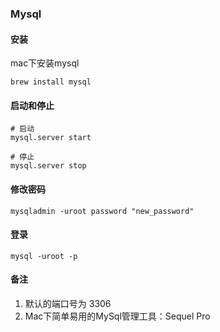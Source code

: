 ### Mysql

#### 安装

mac下安装mysql

```Shell
brew install mysql
```

#### 启动和停止

```shell
# 启动
mysql.server start

# 停止
mysql.server stop
```

#### 修改密码

```shell
mysqladmin -uroot password "new_password"
```

#### 登录

```shell
mysql -uroot -p
```

#### 备注

1. 默认的端口号为 3306
2. Mac下简单易用的MySql管理工具：Sequel Pro